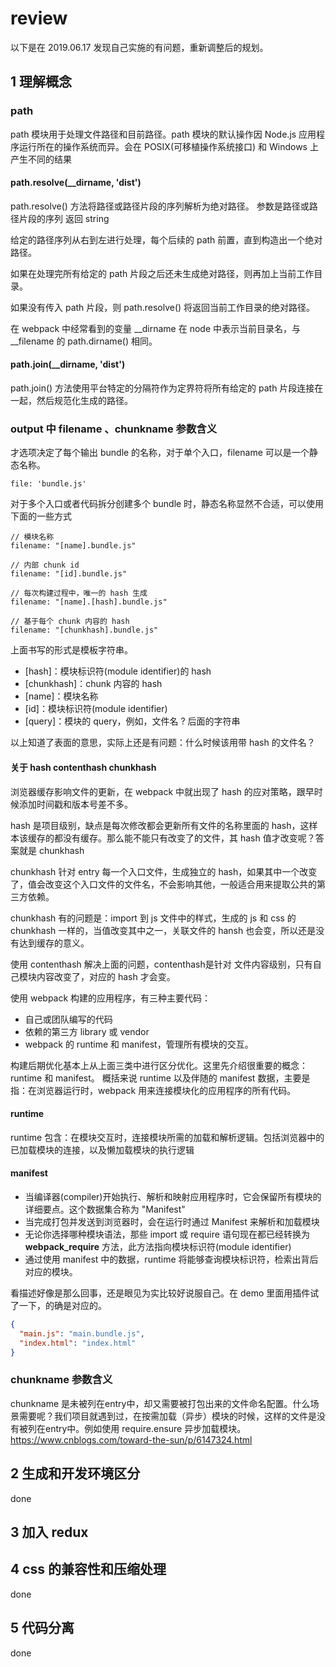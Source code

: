 # review
以下是在 2019.06.17 发现自己实施的有问题，重新调整后的规划。
## 1 理解概念
### path
path 模块用于处理文件路径和目前路径。path 模块的默认操作因 Node.js 应用程序运行所在的操作系统而异。会在 POSIX(可移植操作系统接口) 和 Windows 上产生不同的结果

#### path.resolve(__dirname, 'dist')
path.resolve() 方法将路径或路径片段的序列解析为绝对路径。
参数是路径或路径片段的序列
返回 string

给定的路径序列从右到左进行处理，每个后续的 path 前置，直到构造出一个绝对路径。

如果在处理完所有给定的 path 片段之后还未生成绝对路径，则再加上当前工作目录。

如果没有传入 path 片段，则 path.resolve() 将返回当前工作目录的绝对路径。

在 webpack 中经常看到的变量 __dirname 在 node 中表示当前目录名，与 __filename 的 path.dirname() 相同。

#### path.join(__dirname, 'dist')
path.join() 方法使用平台特定的分隔符作为定界符将所有给定的 path 片段连接在一起，然后规范化生成的路径。

### output 中 filename 、chunkname 参数含义
才选项决定了每个输出 bundle 的名称，对于单个入口，filename 可以是一个静态名称。
```
file: 'bundle.js'
```
对于多个入口或者代码拆分创建多个 bundle 时，静态名称显然不合适，可以使用下面的一些方式
```
// 模块名称
filename: "[name].bundle.js"

// 内部 chunk id
filename: "[id].bundle.js"

// 每次构建过程中，唯一的 hash 生成
filename: "[name].[hash].bundle.js"

// 基于每个 chunk 内容的 hash
filename: "[chunkhash].bundle.js"
```
上面书写的形式是模板字符串。

- [hash]：模块标识符(module identifier)的 hash
- [chunkhash]：chunk 内容的 hash
- [name]：模块名称
- [id]：模块标识符(module identifier)
- [query]：模块的 query，例如，文件名 ? 后面的字符串

以上知道了表面的意思，实际上还是有问题：什么时候该用带 hash 的文件名？

#### 关于 hash contenthash chunkhash
浏览器缓存影响文件的更新，在 webpack 中就出现了 hash 的应对策略，跟早时候添加时间戳和版本号差不多。

hash 是项目级别，缺点是每次修改都会更新所有文件的名称里面的 hash，这样本该缓存的都没有缓存。那么能不能只有改变了的文件，其 hash 值才改变呢？答案就是 chunkhash

chunkhash 针对 entry 每一个入口文件，生成独立的 hash，如果其中一个改变了，值会改变这个入口文件的文件名，不会影响其他，一般适合用来提取公共的第三方依赖。

chunkhash 有的问题是：import 到 js 文件中的样式，生成的 js 和 css 的 chunkhash 一样的，当值改变其中之一，关联文件的 hansh 也会变，所以还是没有达到缓存的意义。

使用 contenthash 解决上面的问题，contenthash是针对 文件内容级别，只有自己模块内容改变了，对应的 hash 才会变。



使用 webpack 构建的应用程序，有三种主要代码：
- 自己或团队编写的代码
- 依赖的第三方 library 或 vendor
- webpack 的 runtime 和 manifest，管理所有模块的交互。

构建后期优化基本上从上面三类中进行区分优化。这里先介绍很重要的概念：runtime 和 manifest。
概括来说 runtime 以及伴随的 manifest 数据，主要是指：在浏览器运行时，webpack 用来连接模块化的应用程序的所有代码。

#### runtime
runtime 包含：在模块交互时，连接模块所需的加载和解析逻辑。包括浏览器中的已加载模块的连接，以及懒加载模块的执行逻辑

#### manifest
- 当编译器(compiler)开始执行、解析和映射应用程序时，它会保留所有模块的详细要点。这个数据集合称为 "Manifest"
- 当完成打包并发送到浏览器时，会在运行时通过 Manifest 来解析和加载模块
- 无论你选择哪种模块语法，那些 import 或 require 语句现在都已经转换为 __webpack_require__ 方法，此方法指向模块标识符(module identifier)
- 通过使用 manifest 中的数据，runtime 将能够查询模块标识符，检索出背后对应的模块。

看描述好像是那么回事，还是眼见为实比较好说服自己。在 demo 里面用插件试了一下，的确是对应的。
```json
{
  "main.js": "main.bundle.js",
  "index.html": "index.html"
}
```


### chunkname 参数含义
chunkname 是未被列在entry中，却又需要被打包出来的文件命名配置。什么场景需要呢？我们项目就遇到过，在按需加载（异步）模块的时候，这样的文件是没有被列在entry中。例如使用 require.ensure 异步加载模块。
https://www.cnblogs.com/toward-the-sun/p/6147324.html

## 2 生成和开发环境区分
done

## 3 加入 redux

## 4 css 的兼容性和压缩处理
done

## 5 代码分离
done